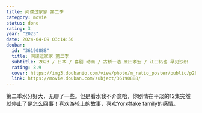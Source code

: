 ```yaml
---
title: 间谍过家家 第二季
category: movie
status: done
rating: 3
year: "2023"
date: 2024-04-09 03:14:50
douban:
  id: "36190888"
  title: 间谍过家家 第二季
  subtitle: 2023 / 日本 / 喜剧 动画 / 古桥一浩 原田孝宏 / 江口拓也 早见沙织
  rating: 8.9
  cover: https://img3.doubanio.com/view/photo/m_ratio_poster/public/p2899072942.jpg
  link: https://movie.douban.com/subject/36190888/
---
```


第二季水分好大，无聊了一些。但是看水我不介意哈，你剧情在平淡的12集突然就停止了是怎么回事！喜欢游轮上的故事，喜欢Yor对fake family的感情。
